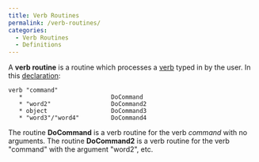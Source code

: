 ```yaml
---
title: Verb Routines
permalink: /verb-routines/
categories: 
  - Verb Routines
  - Definitions
---
```


A **verb routine** is a routine which processes a
[verb](verb) typed in by the user. In this
[declaration](declaration):

    verb "command"
       *                         DoCommand
       * "word2"                 DoCommand2
       * object                  DoCommand3
       * "word3"/"word4"         DoCommand4

The routine **DoCommand** is a verb routine for the verb *command* with
no arguments. The routine **DoCommand2** is a verb routine for the verb
"command" with the argument "word2", etc.

